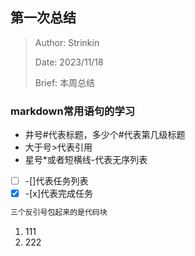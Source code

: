 ## 第一次总结

> Author: Strinkin
> 
> Date: 2023/11/18
> 
> Brief: 本周总结 

### markdown常用语句的学习

* 井号#代表标题，多少个#代表第几级标题
* 大于号>代表引用
* 星号*或者短横线-代表无序列表
  
- [ ] -[]代表任务列表
- [x] -[x]代表完成任务

```c++
三个反引号包起来的是代码块
 ```

1. 111
2. 222
